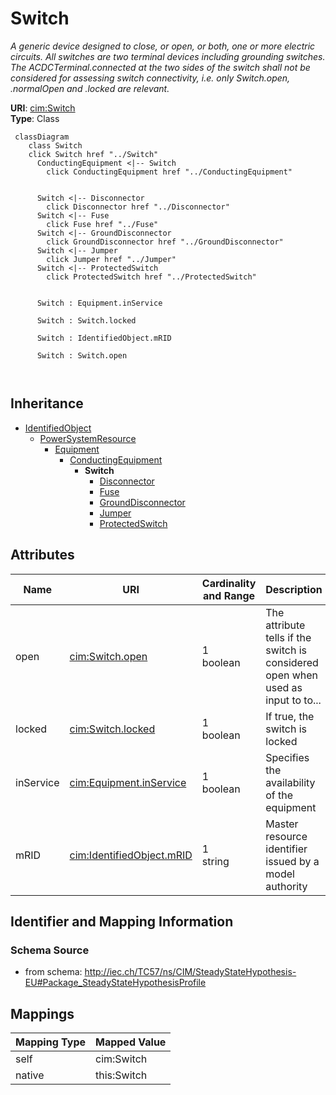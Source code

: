 # Switch


_A generic device designed to close, or open, or both, one or more electric circuits.  All switches are two terminal devices including grounding switches. The ACDCTerminal.connected at the two sides of the switch shall not be considered for assessing switch connectivity, i.e. only Switch.open, .normalOpen and .locked are relevant._





**URI**: [cim:Switch](http://iec.ch/TC57/CIM100#Switch)<br />
**Type**: Class




```mermaid
 classDiagram
    class Switch
    click Switch href "../Switch"
      ConductingEquipment <|-- Switch
        click ConductingEquipment href "../ConductingEquipment"
      

      Switch <|-- Disconnector
        click Disconnector href "../Disconnector"
      Switch <|-- Fuse
        click Fuse href "../Fuse"
      Switch <|-- GroundDisconnector
        click GroundDisconnector href "../GroundDisconnector"
      Switch <|-- Jumper
        click Jumper href "../Jumper"
      Switch <|-- ProtectedSwitch
        click ProtectedSwitch href "../ProtectedSwitch"
      
      
      Switch : Equipment.inService
        
      Switch : Switch.locked
        
      Switch : IdentifiedObject.mRID
        
      Switch : Switch.open
        
      
```





## Inheritance
* [IdentifiedObject](IdentifiedObject.md)
    * [PowerSystemResource](PowerSystemResource.md)
        * [Equipment](Equipment.md)
            * [ConductingEquipment](ConductingEquipment.md)
                * **Switch**
                    * [Disconnector](Disconnector.md)
                    * [Fuse](Fuse.md)
                    * [GroundDisconnector](GroundDisconnector.md)
                    * [Jumper](Jumper.md)
                    * [ProtectedSwitch](ProtectedSwitch.md)



## Attributes


| Name | URI | Cardinality and Range | Description | Inheritance |
| ---  | --- | --- | --- | --- |
| open | [cim:Switch.open](http://iec.ch/TC57/CIM100#Switch.open) | 1 <br />  boolean  | The attribute tells if the switch is considered open when used as input to to... | direct |
| locked | [cim:Switch.locked](http://iec.ch/TC57/CIM100#Switch.locked) | 1 <br />  boolean  | If true, the switch is locked | direct |
| inService | [cim:Equipment.inService](http://iec.ch/TC57/CIM100#Equipment.inService) | 1 <br />  boolean  | Specifies the availability of the equipment | [Equipment](Equipment.md) |
| mRID | [cim:IdentifiedObject.mRID](http://iec.ch/TC57/CIM100#IdentifiedObject.mRID) | 1 <br />  string  | Master resource identifier issued by a model authority | [IdentifiedObject](IdentifiedObject.md) |









## Identifier and Mapping Information







### Schema Source


* from schema: http://iec.ch/TC57/ns/CIM/SteadyStateHypothesis-EU#Package_SteadyStateHypothesisProfile





## Mappings

| Mapping Type | Mapped Value |
| ---  | ---  |
| self | cim:Switch |
| native | this:Switch |




